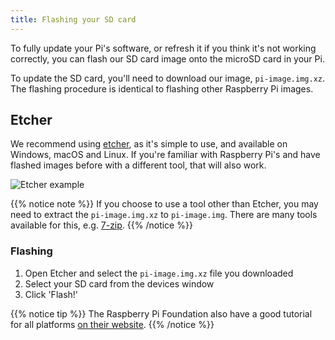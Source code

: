 ```yaml
---
title: Flashing your SD card
---
```


To fully update your Pi's software, or refresh it if you think it's not working correctly, you can flash our SD card image onto the microSD card in your Pi. 

To update the SD card, you'll need to download our image, `pi-image.img.xz`. The flashing procedure is identical to flashing other Raspberry Pi images.

## Etcher
We recommend using [etcher](https://etcher.io), as it's simple to use, and available on Windows, macOS and Linux. If you're familiar with Raspberry Pi's and have flashed images before with a different tool, that will also work.
 
![Etcher example](https://etcher.io/static/screenshot.gif)

{{% notice note %}}
If you choose to use a tool other than Etcher, you may need to extract the `pi-image.img.xz` to `pi-image.img`. There are many tools available for this, e.g. [7-zip](http://www.7-zip.org/).
{{% /notice %}}

### Flashing

1. Open Etcher and select the `pi-image.img.xz` file you downloaded
2. Select your SD card from the devices window
3. Click 'Flash!'

{{% notice tip %}}
The Raspberry Pi Foundation also have a good tutorial for all platforms [on their website](https://www.raspberrypi.org/documentation/installation/installing-images/).
{{% /notice %}}
